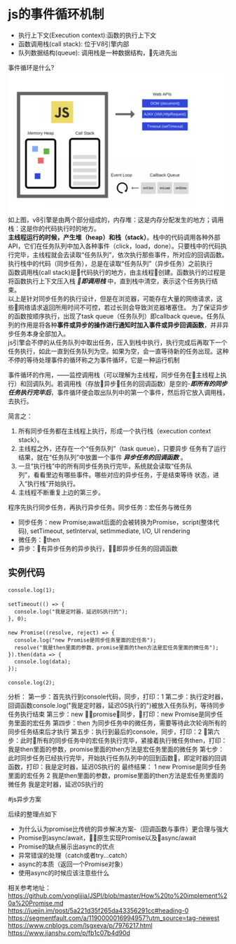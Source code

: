 # js的事件循环机制

- 执行上下文(Execution context):函数的执行上下文
- 函数调用栈(call stack): 位于V8引擎内部
- 队列数据结构(queue): 调用栈是一种数据结构，先进先出

事件循环是什么?
<img src="2.png">
如上图，v8引擎是由两个部分组成的，内存堆：这是内存分配发生的地方；调用栈：这是你的代码执行时的地方。<br>
**主线程运行的时候，产生堆（heap）和栈（stack）**。栈中的代码调用各种外部API，它们在任务队列中加入各种事件（click，load，done）。只要栈中的代码执行完毕，主线程就会去读取“任务队列”，依次执行那些事件，所对应的回调函数。<br>
执行栈中的代码（同步任务），总是在读取“任务队列”（异步任务）之前执行<br>
函数调用栈(call stack)是代码执行的地方，由主线程创建。函数执行的过程是将函数执行上下文压入栈 ***即调用栈*** 中，直到栈中清空，表示这个任务执行结束。<br>
以上是针对同步任务的执行设计，但是在浏览器，可能存在大量的网络请求，这些网络请求返回所用时间不可控，若过长则会导致浏览器堵塞住。
为了保证异步的函数按顺序执行，出现了task queue（任务队列）即callback queue。任务队列的作用是将各种**事件或异步的操作进行通知时加入事件或异步回调函数**，并非异步任务本身全部加入。<br>
js引擎会不停的从任务队列中取出任务，压入到栈中执行，执行完成后再取下一个任务执行，如此一直到任务队列为空。如果为空，会一直等待新的任务出现。这种不停的等待处理事件的循环称之为事件循环，它是一种运行机制

事件循环的作用，——监控调用栈（可以理解为主线程，同步任务在主线程上执行）和回调队列。若调用栈（存放异步任务的回调函数）是空的-***即所有的同步任务执行完毕后***，事件循环便会取出队列中的第一个事件，然后将它放入调用栈，去执行。


简言之：
1. 所有同步任务都在主线程上执行，形成一个执行栈（execution context stack）。<br>
2. 主线程之外，还存在一个“任务队列”（task queue），只要异步 
   任务有了运行结果，就在“任务队列”中放置一个事件 ***异步任务的回调函数*** 。<br>
3. 一旦“执行栈”中的所有同步任务执行完毕，系统就会读取“任务队      
   列”，看看里边有哪些事件。哪些对应的异步任务，于是结束等待 
   状态，进入“执行栈”开始执行。<br>
4. 主线程不断重复上边的第三步。<br>


程序先执行同步任务，再执行异步任务。同步任务：宏任务与微任务
- 同步任务：new Promise;await后面的会被转换为Promise，script(整体代码), setTimeout, setInterval, setImmediate, I/O, UI rendering
- 微任务：then 
- 异步：有异步任务的异步执行，即异步任务的回调函数

## 实例代码

```
console.log(1);

setTimeout(() => {
  console.log("我是定时器，延迟0S执行的");
}, 0);

new Promise((resolve, reject) => {
  console.log("new Promise是同步任务里面的宏任务");
  resolve("我是then里面的参数，promise里面的then方法是宏任务里面的微任务");
}).then(data => {
  console.log(data);
});

console.log(2);
```
分析：
第一步：首先执行到console代码，同步，打印：1
第二步：执行定时器，回调函数console.log("我是定时器，延迟0S执行的")被放入任务队列，等待同步任务执行结束
第三步：new promise，同步，打印：new Promise是同步任务里面的宏任务
第四步：then 为同步任务中的微任务，需要等待此次轮询所有的同步任务结束后才执行
第五步：执行到最后的console，同步，打印：2
第六步：此时所有的同步任务中的宏任务执行完毕，紧接着执行微任务then，打印：我是then里面的参数，promise里面的then方法是宏任务里面的微任务
第七步：此时同步任务已经执行完毕，开始执行任务队列中的回到函数，即定时器的回调函数，打印：我是定时器，延迟0S执行的
最终结果：
1
new Promise是同步任务里面的宏任务
2
我是then里面的参数，promise里面的then方法是宏任务里面的微任务
我是定时器，延迟0S执行的

#js异步方案

后续的整理点如下

- 为什么认为promise比传统的异步解决方案-（回调函数与事件）更合理与强大
- Promise到async/await，原生实现Promise以及async/await
- Promise的缺点展示出async的优点
- 异常错误的处理（catch或者try...catch）
- async的本质（返回一个Promise对象）
- 使用async的时候应该注意些什么



相关参考地址：https://github.com/yonglijia/JSPI/blob/master/How%20to%20implement%20a%20Promise.md
https://juejin.im/post/5a221d35f265da43356291cc#heading-0
https://segmentfault.com/a/1190000016994957?utm_source=tag-newest
https://www.cnblogs.com/lsgxeva/p/7976217.html
https://www.jianshu.com/p/fb1c07b4d90d